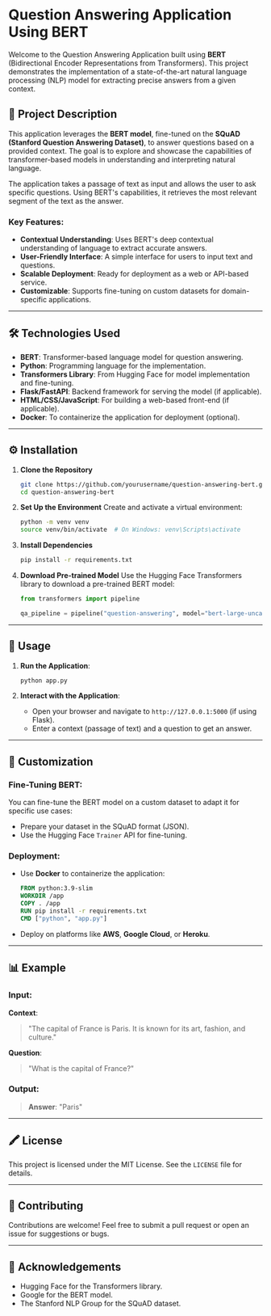 # Question Answering Application Using BERT   
  
Welcome to the Question Answering Application built using **BERT** (Bidirectional Encoder Representations from Transformers). This project demonstrates the implementation of a state-of-the-art natural language processing (NLP) model for extracting precise answers from a given context.
 
## 📖 Project Description  

This application leverages the **BERT model**, fine-tuned on the **SQuAD (Stanford Question Answering Dataset)**, to answer questions based on a provided context. The goal is to explore and showcase the capabilities of transformer-based models in understanding and interpreting natural language.

The application takes a passage of text as input and allows the user to ask specific questions. Using BERT's capabilities, it retrieves the most relevant segment of the text as the answer.

### Key Features:
- **Contextual Understanding**: Uses BERT's deep contextual understanding of language to extract accurate answers.
- **User-Friendly Interface**: A simple interface for users to input text and questions.
- **Scalable Deployment**: Ready for deployment as a web or API-based service.
- **Customizable**: Supports fine-tuning on custom datasets for domain-specific applications.

---

## 🛠️ Technologies Used

- **BERT**: Transformer-based language model for question answering.
- **Python**: Programming language for the implementation.
- **Transformers Library**: From Hugging Face for model implementation and fine-tuning.
- **Flask/FastAPI**: Backend framework for serving the model (if applicable).
- **HTML/CSS/JavaScript**: For building a web-based front-end (if applicable).
- **Docker**: To containerize the application for deployment (optional).

---

## ⚙️ Installation

1. **Clone the Repository**
   ```bash
   git clone https://github.com/yourusername/question-answering-bert.git
   cd question-answering-bert
   ```

2. **Set Up the Environment**
   Create and activate a virtual environment:
   ```bash
   python -m venv venv
   source venv/bin/activate  # On Windows: venv\Scripts\activate
   ```

3. **Install Dependencies**
   ```bash
   pip install -r requirements.txt
   ```

4. **Download Pre-trained Model**
   Use the Hugging Face Transformers library to download a pre-trained BERT model:
   ```python
   from transformers import pipeline

   qa_pipeline = pipeline("question-answering", model="bert-large-uncased-whole-word-masking-finetuned-squad")
   ```

---

## 🚀 Usage

1. **Run the Application**:
   ```bash
   python app.py
   ```

2. **Interact with the Application**:
   - Open your browser and navigate to `http://127.0.0.1:5000` (if using Flask).
   - Enter a context (passage of text) and a question to get an answer.

---

## 🔧 Customization

### Fine-Tuning BERT:
You can fine-tune the BERT model on a custom dataset to adapt it for specific use cases:
- Prepare your dataset in the SQuAD format (JSON).
- Use the Hugging Face `Trainer` API for fine-tuning.

### Deployment:
- Use **Docker** to containerize the application:
   ```dockerfile
   FROM python:3.9-slim
   WORKDIR /app
   COPY . /app
   RUN pip install -r requirements.txt
   CMD ["python", "app.py"]
   ```
- Deploy on platforms like **AWS**, **Google Cloud**, or **Heroku**.

---

## 📊 Example

### Input:
**Context**:
> "The capital of France is Paris. It is known for its art, fashion, and culture."

**Question**:
> "What is the capital of France?"

### Output:
> **Answer**: "Paris"

---

## 🖍️ License

This project is licensed under the MIT License. See the `LICENSE` file for details.

---

## 🤝 Contributing

Contributions are welcome! Feel free to submit a pull request or open an issue for suggestions or bugs.

---

## 🌟 Acknowledgements

- Hugging Face for the Transformers library.
- Google for the BERT model.
- The Stanford NLP Group for the SQuAD dataset.

